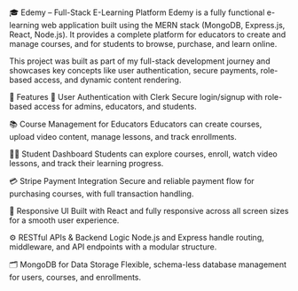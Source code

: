 🎓 Edemy – Full-Stack E-Learning Platform
Edemy is a fully functional e-learning web application built using the MERN stack (MongoDB, Express.js, React, Node.js). It provides a complete platform for educators to create and manage courses, and for students to browse, purchase, and learn online.

This project was built as part of my full-stack development journey and showcases key concepts like user authentication, secure payments, role-based access, and dynamic content rendering.

🚀 Features
🔐 User Authentication with Clerk
Secure login/signup with role-based access for admins, educators, and students.

📚 Course Management for Educators
Educators can create courses, upload video content, manage lessons, and track enrollments.

👨‍🎓 Student Dashboard
Students can explore courses, enroll, watch video lessons, and track their learning progress.

💳 Stripe Payment Integration
Secure and reliable payment flow for purchasing courses, with full transaction handling.

📱 Responsive UI
Built with React and fully responsive across all screen sizes for a smooth user experience.

⚙️ RESTful APIs & Backend Logic
Node.js and Express handle routing, middleware, and API endpoints with a modular structure.

🗂️ MongoDB for Data Storage
Flexible, schema-less database management for users, courses, and enrollments.
